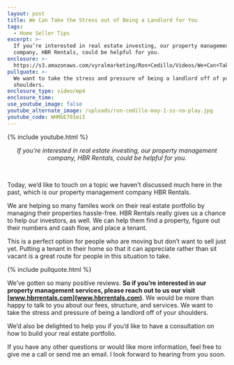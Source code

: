 ```yaml
---
layout: post
title: We Can Take the Stress out of Being a Landlord for You
tags:
  - Home Seller Tips
excerpt: >-
  If you’re interested in real estate investing, our property management
  company, HBR Rentals, could be helpful for you.
enclosure: >-
  https://s3.amazonaws.com/vyralmarketing/Ron+Cedillo/Videos/We+Can+Take+the+Stress+out+of+Being+a+Landlord+for+You.mp4
pullquote: >-
  We want to take the stress and pressure of being a landlord off of your
  shoulders.
enclosure_type: video/mp4
enclosure_time:
use_youtube_image: false
youtube_alternate_image: /uploads/ron-cedillo-may-1-ss-no-play.jpg
youtube_code: WHMbE701miI
---
```


{% include youtube.html %}

<center><em>If you&rsquo;re interested in real estate investing, our property management company, HBR Rentals, could be helpful for you.</em></center>

&nbsp;

Today, we’d like to touch on a topic we haven’t discussed much here in the past, which is our property management company HBR Rentals.

We are helping so many familes work on their real estate portfolio by managing their properties hassle-free. HBR Rentals really gives us a chance to help our investors, as well. We can help them find a property, figure out their numbers and cash flow, and place a tenant.

This is a perfect option for people who are moving but don’t want to sell just yet. Putting a tenant in their home so that it can appreciate rather than sit vacant is a great route for people in this situation to take.

{% include pullquote.html %}

We’ve gotten so many positive reviews. **So if you’re interested in our property management services, please reach out to us our visit [www.hbrrentals.com](www.hbrrentals.com)**. We would be more than happy to talk to you about our fees, structure, and services. We want to take the stress and pressure of being a landlord off of your shoulders.

We’d also be delighted to help you if you’d like to have a consultation on how to build your real estate portfolio.

If you have any other questions or would like more information, feel free to give me a call or send me an email. I look forward to hearing from you soon.